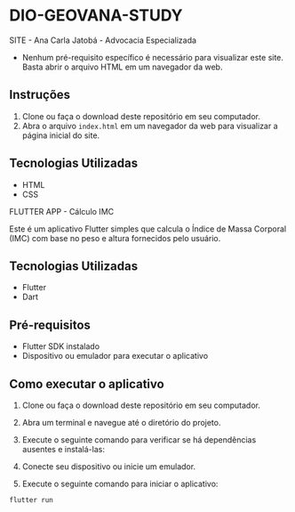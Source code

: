 # DIO-GEOVANA-STUDY
SITE - Ana Carla Jatobá - Advocacia Especializada

- Nenhum pré-requisito específico é necessário para visualizar este site. Basta abrir o arquivo HTML em um navegador da web.

## Instruções

1. Clone ou faça o download deste repositório em seu computador.
2. Abra o arquivo `index.html` em um navegador da web para visualizar a página inicial do site.

## Tecnologias Utilizadas

- HTML
- CSS

  
FLUTTER APP - Cálculo IMC

Este é um aplicativo Flutter simples que calcula o Índice de Massa Corporal (IMC) com base no peso e altura fornecidos pelo usuário.

## Tecnologias Utilizadas

- Flutter
- Dart

## Pré-requisitos

- Flutter SDK instalado
- Dispositivo ou emulador para executar o aplicativo

## Como executar o aplicativo

1. Clone ou faça o download deste repositório em seu computador.

2. Abra um terminal e navegue até o diretório do projeto.

3. Execute o seguinte comando para verificar se há dependências ausentes e instalá-las:

4. Conecte seu dispositivo ou inicie um emulador.
  
5. Execute o seguinte comando para iniciar o aplicativo:

```
flutter run

